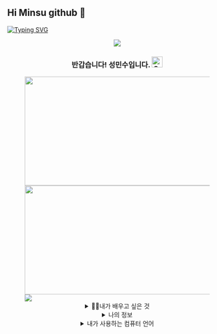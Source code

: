 ## Hi Minsu github 👋
<p align="center">
  
[![Typing SVG](https://readme-typing-svg.demolab.com?font=Playfair+Display&weight=800&size=80&pause=900&color=F7B447&multiline=true&random=true&width=1300&height=120&lines=Welcome+to+Minsu%E2%80%99s+GitHub+world)](https://git.io/typing-svg)
</P>

<p align="center">
<img src="https://i.giphy.com/media/v1.Y2lkPTc5MGI3NjExM205dGwxdjVhejQyYnB6YWptaHgwMmZ6NzJqNGgzejZzc3UycTVodCZlcD12MV9pbnRlcm5hbF9naWZfYnlfaWQmY3Q9Zw/GoRa9C6DkjKBa/giphy.gif">
</p>
  
<h3 align="center">반갑습니다! 성민수입니다. <img src="https://raw.githubusercontent.com/Tarikul-Islam-Anik/Animated-Fluent-Emojis/master/Emojis/Smilies/Grinning%20Squinting%20Face.png" alt="Grinning Squinting Face" width="25" height="25" />
</h3>

<figure class="hlaf">
  <a href="link"><img src="https://github-readme-stats.vercel.app/api?username=Mobalisme&show_icons=true&hide=contribs,prs&cache_seconds=86400&theme=maroongold" align="float left" width="500" height="250"></a>
  <a href="link"><img src="https://github-readme-stats.vercel.app/api/top-langs/?username=Mobalisme&layout=compact" align="right" width="450" height="250"></a>

  <img src="https://hits.seeyoufarm.com/api/count/incr/badge.svg?url=https%3A%2F%2Fgithub.com%2FMobalisme&count_bg=%23A85F1D&title_bg=%23C29928&icon=github.svg&icon_color=%23E7E7E7&title=hits&edge_flat=false">



<details align="center">
<summary>
  🎨🎨내가 배우고 싶은 것
</summary>
  <div>
    <img src="https://img.shields.io/badge/blender-%23F5792A.svg?style=for-the-badge&logo=blender&logoColor=white">
    <img src="https://img.shields.io/badge/Adobe%20Photoshop-31A8FF?style=for-the-badge&logo=Adobe%20Photoshop&logoColor=black">
    <img src="https://img.shields.io/badge/Adobe%20After%20Effects-99F?logo=adobeaftereffects&logoColor=fff&style=for-the-badge">
</details>
<details align="center">
<summary>
  나의 정보
</summary>
  <div>
    <img src="https://img.shields.io/badge/blender-%23F5792A.svg?style=for-the-badge&logo=blender&logoColor=white">
    <img src="https://img.shields.io/badge/Adobe%20Photoshop-31A8FF?style=for-the-badge&logo=Adobe%20Photoshop&logoColor=black">
    <img src="https://img.shields.io/badge/Adobe%20After%20Effects-99F?logo=adobeaftereffects&logoColor=fff&style=for-the-badge">
</details>
    
<details align="center">
<summary>
  내가 사용하는 컴퓨터 언어
</summary>
  <div>
    <img src="https://img.shields.io/badge/-Python-3776AB?logo=python&logoColor=white">
    <img src="https://img.shields.io/badge/-C%2B%2B-00599C?logo=c%2B%2B&logoColor=white">
</details>


